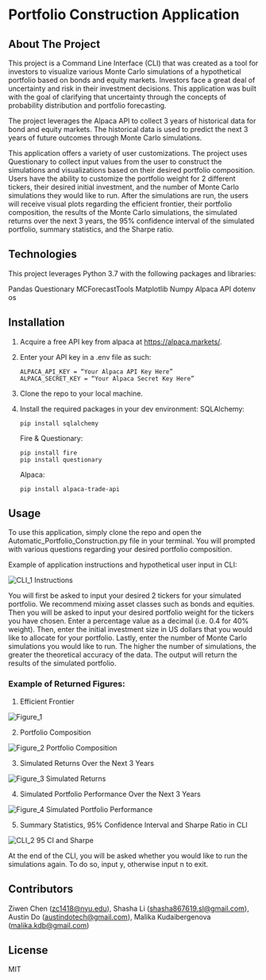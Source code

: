# Portfolio Construction Application

## About The Project

This project is a Command Line Interface (CLI) that was created as a tool for investors to visualize various Monte Carlo simulations of a hypothetical portfolio based on bonds and equity markets. Investors face a great deal of uncertainty and risk in their investment decisions. This application was built with the goal of clarifying that uncertainty through the concepts of probability distribution and portfolio forecasting. 

The project leverages the Alpaca API to collect 3 years of historical data for bond and equity markets. The historical data is used to predict the next 3 years of future outcomes through Monte Carlo simulations. 

This application offers a variety of user customizations. The project uses Questionary to collect input values from the user to construct the simulations and visualizations based on their desired portfolio composition. Users have the ability to customize the portfolio weight for 2 different tickers, their desired initial investment, and the number of Monte Carlo simulations they would like to run. After the simulations are run, the users will receive visual plots regarding the efficient frontier, their portfolio composition, the results of the Monte Carlo simulations, the simulated returns over the next 3 years, the 95% confidence interval of the simulated portfolio, summary statistics, and the Sharpe ratio.

## Technologies

This project leverages Python 3.7 with the following packages and libraries:

Pandas
Questionary
MCForecastTools
Matplotlib
Numpy
Alpaca API
dotenv
os

## Installation

1. Acquire a free API key from alpaca at https://alpaca.markets/.
2. Enter your API key in a .env file as such:
    ```
    ALPACA_API_KEY = “Your Alpaca API Key Here”
    ALPACA_SECRET_KEY = “Your Alpaca Secret Key Here”
    ```
3. Clone the repo to your local machine.
4. Install the required packages in your dev environment:
    SQLAlchemy:
    ```
    pip install sqlalchemy
    ```
    
    Fire & Questionary:
    ```
    pip install fire
    pip install questionary
    ```
    Alpaca:
    ```
    pip install alpaca-trade-api
    ```
    

## Usage

To use this application, simply clone the repo and open the Automatic_Portfolio_Construction.py file in your terminal. You will prompted with various questions regarding your desired portfolio composition.

Example of application instructions and hypothetical user input in CLI:

![CLI_1 Instructions](https://user-images.githubusercontent.com/89161654/141343448-46a2b53a-2eab-4dfc-ab19-3a16fea420ba.png)


You will first be asked to input your desired 2 tickers for your simulated portfolio. We recommend mixing asset classes such as bonds and equities. Then you will be asked to input your desired portfolio weight for the tickers you have chosen. Enter a percentage value as a decimal (i.e. 0.4 for 40% weight). Then, enter the initial investment size in US dollars that you would like to allocate for your portfolio. Lastly, enter the number of Monte Carlo simulations you would like to run. The higher the number of simulations, the greater the theoretical accuracy of the data. The output will return the results of the simulated portfolio.

### Example of Returned Figures:

1. Efficient Frontier

![Figure_1](https://user-images.githubusercontent.com/89161654/141343598-e23bcc8f-6b5c-4752-999c-60aebd27e753.png)

2. Portfolio Composition

![Figure_2 Portfolio Composition](https://user-images.githubusercontent.com/89161654/141343602-aa0f1881-f0b2-4ee6-b45d-84ab98ffa9ca.png)

3. Simulated Returns Over the Next 3 Years

![Figure_3 Simulated Returns](https://user-images.githubusercontent.com/89161654/141343591-d5fade78-9ead-4cf1-a8e4-fd4d2f5975ce.png)

4. Simulated Portfolio Performance Over the Next 3 Years

![Figure_4 Simulated Portfolio Performance](https://user-images.githubusercontent.com/89161654/141343595-ee22ff71-82fe-4093-93e9-3cfb2596bb2a.png)

5. Summary Statistics, 95% Confidence Interval and Sharpe Ratio in CLI

![CLI_2 95 CI and Sharpe](https://user-images.githubusercontent.com/89161654/141343720-fdfb572c-608a-4720-a791-bc02e7883f72.png)

At the end of the CLI, you will be asked whether you would like to run the simulations again. To do so, input y, otherwise input n to exit.


## Contributors

Ziwen Chen (zc1418@nyu.edu), Shasha Li (shasha867619.sl@gmail.com), Austin Do (austindotech@gmail.com), Malika Kudaibergenova (malika.kdb@gmail.com)

## License
MIT


